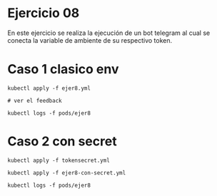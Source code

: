 Ejercicio 08
===============

En este ejercicio se realiza la ejecución de un bot telegram al cual se conecta la variable de ambiente de su respectivo token.

# Caso 1 clasico env

```
kubectl apply -f ejer8.yml

# ver el feedback

kubectl logs -f pods/ejer8

```

# Caso 2 con secret

```
kubectl apply -f tokensecret.yml

kubectl apply -f ejer8-con-secret.yml

kubectl logs -f pods/ejer8

```
